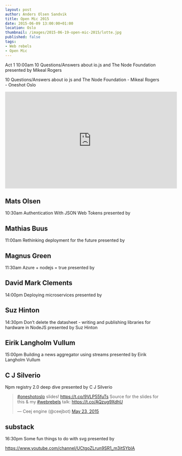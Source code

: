```yaml
---
layout: post
author: Anders Olsen Sandvik
title: Open Mic 2015
date: 2015-06-09 13:00:00+01:00
location: Oslo
thumbnail: /images/2015-06-19-open-mic-2015/lotte.jpg
published: false
tags:
- Web rebels
- Open Mic
---
```



Act 1
10:00am 10 Questions/Answers about io.js and The Node Foundation presented by Mikeal Rogers

10 Questions/Answers about io js and The Node Foundation - Mikeal Rogers - Oneshot Oslo

<iframe width="560" height="315" src="https://www.youtube.com/embed/HpOSSZHkdzw" frameborder="0" allowfullscreen></iframe>

## Mats Olsen
10:30am Authentication With JSON Web Tokens presented by 

## Mathias Buus
11:00am Rethinking deployment for the future presented by 

## Magnus Green
11:30am Azure + nodejs = true presented by 

## David Mark Clements
14:00pm Deploying microservices presented by 

## Suz Hinton
14:30pm Don’t delete the datasheet - writing and publishing libraries for hardware in NodeJS presented by Suz Hinton

## Eirik Langholm Vullum
15:00pm Building a news aggregator using streams presented by Eirik Langholm Vullum


## C J Silverio
Npm registry 2.0 deep dive presented by C J Silverio

<blockquote class="twitter-tweet" lang="en"><p lang="en" dir="ltr"><a href="https://twitter.com/hashtag/oneshotoslo?src=hash">#oneshotoslo</a> slides! <a href="https://t.co/9VLP55fuTs">https://t.co/9VLP55fuTs</a>&#10;&#10;Source for the slides for this &amp; my <a href="https://twitter.com/hashtag/webrebels?src=hash">#webrebels</a> talk: <a href="https://t.co/AQzug9XdhU">https://t.co/AQzug9XdhU</a></p>&mdash; Ceej engine (@ceejbot) <a href="https://twitter.com/ceejbot/status/602147988341940225">May 23, 2015</a></blockquote>
<script async src="//platform.twitter.com/widgets.js" charset="utf-8"></script>

## substack
16:30pm Some fun things to do with svg presented by 



https://www.youtube.com/channel/UCtgoZLrun9SR1_m3itSYbIA
